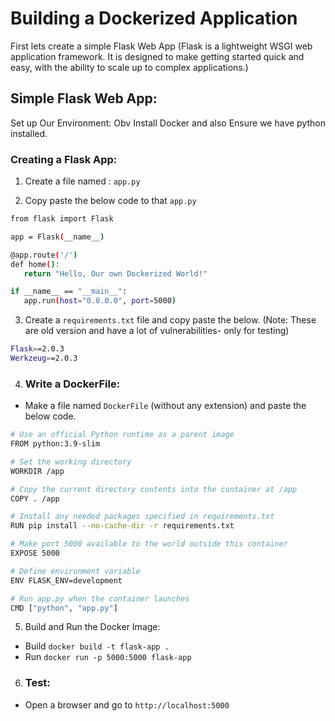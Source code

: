 # Building a Dockerized Application
First lets create a simple Flask Web App (Flask is a lightweight WSGI web application framework. It is designed to make getting started quick and easy, with the ability to scale up to complex applications.)

## Simple Flask Web App:
Set up Our Environment: Obv Install Docker and also Ensure we have python installed. 

### Creating a Flask App:
1) Create a file named : `app.py`  

2) Copy paste the below code to that `app.py`

 ```sh 
from flask import Flask

app = Flask(__name__)

@app.route('/')
def home():
    return "Hello, Our own Dockerized World!"

if __name__ == "__main__":
    app.run(host="0.0.0.0", port=5000)

```

3) Create a `requirements.txt` file and copy paste the below. (Note: These are old version and have a lot of vulnerabilities- only for testing)
```sh
Flask==2.0.3
Werkzeug==2.0.3

``` 
4) ### Write a DockerFile:
- Make a file named `DockerFile` (without any extension) and paste the below code.
```sh
# Use an official Python runtime as a parent image
FROM python:3.9-slim

# Set the working directory
WORKDIR /app

# Copy the current directory contents into the container at /app
COPY . /app

# Install any needed packages specified in requirements.txt
RUN pip install --no-cache-dir -r requirements.txt

# Make port 5000 available to the world outside this container
EXPOSE 5000

# Define environment variable
ENV FLASK_ENV=development

# Run app.py when the container launches
CMD ["python", "app.py"]

```
5) Build and Run the Docker Image:
- Build `docker build -t flask-app .`
- Run `docker run -p 5000:5000 flask-app`

6) ### Test: 
- Open a browser and go to `http://localhost:5000`
